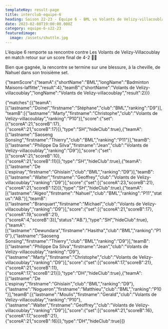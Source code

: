 ```yaml
---
templateKey: result-page
title: interclub-equipe-6
heading: Saison 22-23 - Équipe 6 - BML vs Volants de Velizy-villacoublay
date: 2023-02-08T19:00:00.000Z
category: equipe-6-s22-23
featuredimage:
  image: /assets/shuttle.jpg
---
```

L’équipe 6 remporte sa rencontre contre Les Volants de Velizy-Villacoublay en match retour sur un score final de 4-2 🎉💪

Bien que gagnée, la rencontre se termine sur une blessure, à la cheville, de Nahuel dans son troisième set.

<teamscoreboard>{"teamScore":{"teamA":{"shortName":"BML","longName":"Badminton Maisons-laffitte","result":4},"teamB":{"shortName":"Volants de Velizy-villacoublay","longName":"Volants de Velizy-villacoublay","result":2}}}</teamscoreboard>

<scoreboard>{"matches":[{"teamA":[{"lastname":"Doinel","firstname":"Stéphane","club":"BML","ranking":"D9"}],"teamB":[{"lastname":"Marty","firstname":"Christophe","club":"Volants de Velizy-villacoublay","ranking":"P10"}],"score":{"set":[{"scoreA":21,"scoreB":17},{"scoreA":21,"scoreB":17}]},"type":"SH","hideClub":true},{"teamA":[{"lastname":"Saoseng Sonsing","firstname":"Thierry","club":"BML","ranking":"P11"}],"teamB":[{"lastname":"Philippe Da Silva","firstname":"Jean","club":"Volants de Velizy-villacoublay","ranking":"D9"}],"score":{"set":[{"scoreA":21,"scoreB":10},{"scoreA":21,"scoreB":11}]},"type":"SH","hideClub":true},{"teamA":[{"lastname":"De L'espinay","firstname":"Ghislain","club":"BML","ranking":"D9"}],"teamB":[{"lastname":"Walter","firstname":"Geoffrey","club":"Volants de Velizy-villacoublay","ranking":"D9"}],"score":{"set":[{"scoreA":23,"scoreB":21},{"scoreA":21,"scoreB":12}]},"type":"SH","hideClub":true},{"teamA":[{"lastname":"Algeo","firstname":"Nahuel","club":"BML","ranking":"P11","status":"AB."}],"teamB":[{"lastname":"Branquart","firstname":"Michael","club":"Volants de Velizy-villacoublay","ranking":"D9"}],"score":{"set":[{"scoreA":21,"scoreB":17},{"scoreA":19,"scoreB":21},{"scoreA":4,"scoreB":3}],"status":"AB."},"type":"SH","hideClub":true},{"teamA":[{"lastname":"Dewundara","firstname":"Hasitha","club":"BML","ranking":"P10"},{"lastname":"Saoseng Sonsing","firstname":"Thierry","club":"BML","ranking":"D9"}],"teamB":[{"lastname":"Philippe Da Silva","firstname":"Jean","club":"Volants de Velizy-villacoublay","ranking":"D9"},{"lastname":"Marty","firstname":"Christophe","club":"Volants de Velizy-villacoublay","ranking":"D9"}],"score":{"set":[{"scoreA":17,"scoreB":21},{"scoreA":21,"scoreB":11},{"scoreA":17,"scoreB":21}]},"type":"DH","hideClub":true},{"teamA":[{"lastname":"De L'espinay","firstname":"Ghislain","club":"BML","ranking":"D9"},{"lastname":"Nogueron","firstname":"Matthieu","club":"BML","ranking":"P10"}],"teamB":[{"lastname":"Moulis","firstname":"Gerald","club":"Volants de Velizy-villacoublay","ranking":"P10"},{"lastname":"Walter","firstname":"Geoffrey","club":"Volants de Velizy-villacoublay","ranking":"D9"}],"score":{"set":[{"scoreA":21,"scoreB":16},{"scoreA":17,"scoreB":21},{"scoreA":21,"scoreB":16}]},"type":"DH","hideClub":true}]}</scoreboard>